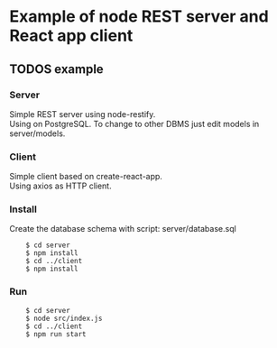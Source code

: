 # Example of node REST server and React app client

## TODOS example

### Server

Simple REST server using node-restify.  
Using on PostgreSQL. To change to other DBMS just edit models in server/models.

### Client

Simple client based on create-react-app.  
Using axios as HTTP client.

### Install

Create the database schema with script: server/database.sql

```
    $ cd server
    $ npm install
    $ cd ../client
    $ npm install
```

### Run

```
    $ cd server
    $ node src/index.js
    $ cd ../client
    $ npm run start
```
